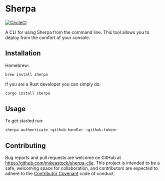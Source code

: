 # Sherpa

[![CircleCI](https://circleci.com/gh/mikeastock/sherpa-cli/tree/master.svg?style=svg&circle-token=9927791d9ea599cfec466bfc0968270289f6971d)](https://circleci.com/gh/mikeastock/sherpa-cli/tree/master)

A CLI for using Sherpa from the command line.  This tool allows you to deploy
from the comfort of your console.

## Installation

Homebrew:

```bash
brew install sherpa
```

If you are a Rust developer you can simply do:

```bash
cargo install sherpa
```

## Usage

To get started run:

```bash
sherpa authenticate <github-handle> <github-token>
```

## Contributing

Bug reports and pull requests are welcome on GitHub at https://github.com/mikeastock/sherpa-clie. This project is intended to be a safe, welcoming space for collaboration, and contributors are expected to adhere to the [Contributor Covenant](contributor-covenant.org) code of conduct.

